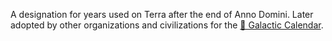 A designation for years used on Terra after the end of Anno Domini. Later adopted by other organizations and civilizations for the [📅 Galactic Calendar](📅%20Galactic%20Calendar.md).